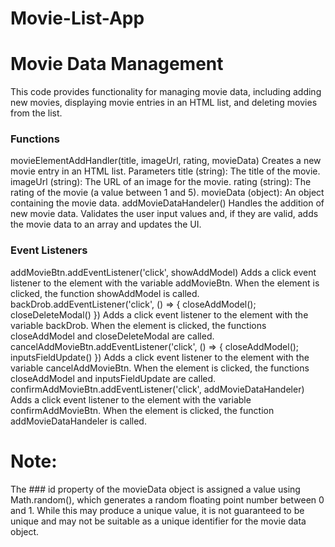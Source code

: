 # Movie-List-App
# Movie Data Management
This code provides functionality for managing movie data, including adding new movies, displaying movie entries in an HTML list, and deleting movies from the list.
### Functions
movieElementAddHandler(title, imageUrl, rating, movieData)
Creates a new movie entry in an HTML list.
Parameters
 title (string): The title of the movie.
imageUrl (string): The URL of an image for the movie.
rating (string): The rating of the movie (a value between 1 and 5).
movieData (object): An object containing the movie data.
addMovieDataHandeler()
Handles the addition of new movie data. Validates the user input values and, if they are valid, adds the movie data to an array and updates the UI.
### Event Listeners
addMovieBtn.addEventListener('click', showAddModel)
Adds a click event listener to the element with the variable addMovieBtn. When the element is clicked, the function showAddModel is called.
backDrob.addEventListener('click', () => { closeAddModel(); closeDeleteModal() })
Adds a click event listener to the element with the variable backDrob. When the element is clicked, the functions closeAddModel and closeDeleteModal are called.
cancelAddMovieBtn.addEventListener('click', () => { closeAddModel(); inputsFieldUpdate() })
Adds a click event listener to the element with the variable cancelAddMovieBtn. When the element is clicked, the functions closeAddModel and inputsFieldUpdate are called.
confirmAddMovieBtn.addEventListener('click', addMovieDataHandeler)
Adds a click event listener to the element with the variable confirmAddMovieBtn. When the element is clicked, the function addMovieDataHandeler is called.
# Note:
The ### id property of the movieData object is assigned a value using Math.random(), which generates a random floating point number between 0 and 1. While this may produce a unique value, it is not guaranteed to be unique and may not be suitable as a unique identifier for the movie data object.
